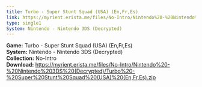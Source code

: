 ```yaml
---
title: Turbo - Super Stunt Squad (USA) (En,Fr,Es)
link: https://myrient.erista.me/files/No-Intro/Nintendo%20-%20Nintendo%203DS%20(Decrypted)/Turbo%20-%20Super%20Stunt%20Squad%20(USA)%20(En,Fr,Es).zip
type: single1
System: Nintendo - Nintendo 3DS (Decrypted)
---
```

<b>Game:</b> Turbo - Super Stunt Squad (USA) (En,Fr,Es)<br>
<b>System:</b> Nintendo - Nintendo 3DS (Decrypted)<br>
<b>Collection:</b> No-Intro<br>
<b>Download:</b> https://myrient.erista.me/files/No-Intro/Nintendo%20-%20Nintendo%203DS%20(Decrypted)/Turbo%20-%20Super%20Stunt%20Squad%20(USA)%20(En,Fr,Es).zip